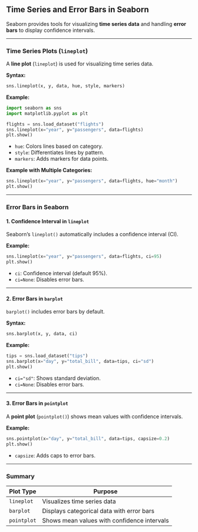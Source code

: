 ## Time Series and Error Bars in Seaborn  

Seaborn provides tools for visualizing **time series data** and handling **error bars** to display confidence intervals.  

---

### Time Series Plots (`lineplot`)  
A **line plot** (`lineplot`) is used for visualizing time series data.  

**Syntax:**  
```python
sns.lineplot(x, y, data, hue, style, markers)
```

**Example:**  
```python
import seaborn as sns
import matplotlib.pyplot as plt

flights = sns.load_dataset("flights")
sns.lineplot(x="year", y="passengers", data=flights)
plt.show()
```

- `hue`: Colors lines based on category.  
- `style`: Differentiates lines by pattern.  
- `markers`: Adds markers for data points.  

**Example with Multiple Categories:**  
```python
sns.lineplot(x="year", y="passengers", data=flights, hue="month")
plt.show()
```

---

### Error Bars in Seaborn  

#### 1. Confidence Interval in `lineplot`  
Seaborn’s `lineplot()` automatically includes a confidence interval (CI).  

**Example:**  
```python
sns.lineplot(x="year", y="passengers", data=flights, ci=95)
plt.show()
```

- `ci`: Confidence interval (default 95%).  
- `ci=None`: Disables error bars.  

---

#### 2. Error Bars in `barplot`  
`barplot()` includes error bars by default.  

**Syntax:**  
```python
sns.barplot(x, y, data, ci)
```

**Example:**  
```python
tips = sns.load_dataset("tips")
sns.barplot(x="day", y="total_bill", data=tips, ci="sd")
plt.show()
```

- `ci="sd"`: Shows standard deviation.  
- `ci=None`: Disables error bars.  

---

#### 3. Error Bars in `pointplot`  
A **point plot** (`pointplot()`) shows mean values with confidence intervals.  

**Example:**  
```python
sns.pointplot(x="day", y="total_bill", data=tips, capsize=0.2)
plt.show()
```

- `capsize`: Adds caps to error bars.  

---

### Summary  
| Plot Type       | Purpose |
|----------------|---------|
| `lineplot` | Visualizes time series data |
| `barplot` | Displays categorical data with error bars |
| `pointplot` | Shows mean values with confidence intervals |
